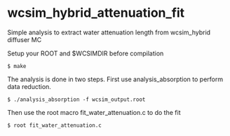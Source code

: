 # wcsim_hybrid_attenuation_fit

Simple analysis to extract water attenuation length from wcsim_hybrid diffuser MC

Setup your ROOT and $WCSIMDIR before compilation

    $ make
  
The analysis is done in two steps. First use analysis_absorption to perform data reduction.

    $ ./analysis_absorption -f wcsim_output.root 

Then use the root macro fit_water_attenuation.c to do the fit

    $ root fit_water_attenuation.c
